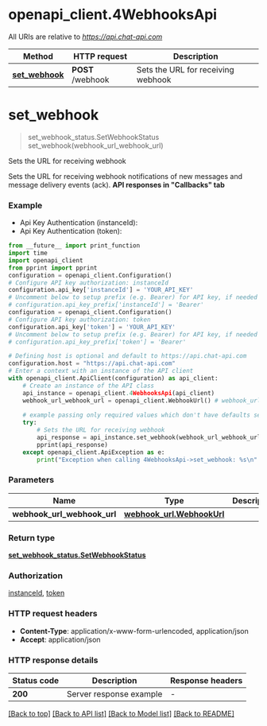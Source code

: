 # openapi_client.4WebhooksApi

All URIs are relative to *https://api.chat-api.com*

Method | HTTP request | Description
------------- | ------------- | -------------
[**set_webhook**](4WebhooksApi.md#set_webhook) | **POST** /webhook | Sets the URL for receiving webhook


# **set_webhook**
> set_webhook_status.SetWebhookStatus set_webhook(webhook_url_webhook_url)

Sets the URL for receiving webhook

Sets the URL for receiving webhook notifications of new messages and message delivery events (ack).  **API responses in \"Callbacks\" tab**

### Example

* Api Key Authentication (instanceId):
* Api Key Authentication (token):
```python
from __future__ import print_function
import time
import openapi_client
from pprint import pprint
configuration = openapi_client.Configuration()
# Configure API key authorization: instanceId
configuration.api_key['instanceId'] = 'YOUR_API_KEY'
# Uncomment below to setup prefix (e.g. Bearer) for API key, if needed
# configuration.api_key_prefix['instanceId'] = 'Bearer'
configuration = openapi_client.Configuration()
# Configure API key authorization: token
configuration.api_key['token'] = 'YOUR_API_KEY'
# Uncomment below to setup prefix (e.g. Bearer) for API key, if needed
# configuration.api_key_prefix['token'] = 'Bearer'

# Defining host is optional and default to https://api.chat-api.com
configuration.host = "https://api.chat-api.com"
# Enter a context with an instance of the API client
with openapi_client.ApiClient(configuration) as api_client:
    # Create an instance of the API class
    api_instance = openapi_client.4WebhooksApi(api_client)
    webhook_url_webhook_url = openapi_client.WebhookUrl() # webhook_url.WebhookUrl | 
    
    # example passing only required values which don't have defaults set
    try:
        # Sets the URL for receiving webhook
        api_response = api_instance.set_webhook(webhook_url_webhook_url)
        pprint(api_response)
    except openapi_client.ApiException as e:
        print("Exception when calling 4WebhooksApi->set_webhook: %s\n" % e)
```

### Parameters

Name | Type | Description  | Notes
------------- | ------------- | ------------- | -------------
 **webhook_url_webhook_url** | [**webhook_url.WebhookUrl**](WebhookUrl.md)|  |

### Return type

[**set_webhook_status.SetWebhookStatus**](SetWebhookStatus.md)

### Authorization

[instanceId](../README.md#instanceId), [token](../README.md#token)

### HTTP request headers

 - **Content-Type**: application/x-www-form-urlencoded, application/json
 - **Accept**: application/json

### HTTP response details
| Status code | Description | Response headers |
|-------------|-------------|------------------|
**200** | Server response example |  -  |

[[Back to top]](#) [[Back to API list]](../README.md#documentation-for-api-endpoints) [[Back to Model list]](../README.md#documentation-for-models) [[Back to README]](../README.md)

